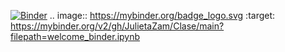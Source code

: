 [![Binder](https://mybinder.org/badge_logo.svg)](https://mybinder.org/v2/gh/JulietaZam/clase2/main?filepath=welcome_binder.ipynb)
.. image:: https://mybinder.org/badge_logo.svg
 :target: https://mybinder.org/v2/gh/JulietaZam/Clase/main?filepath=welcome_binder.ipynb
